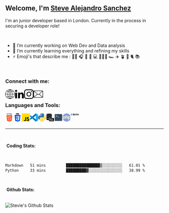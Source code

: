 ## Welcome, I'm [Steve Alejandro Sanchez][website] 
<!-- Add giphy emojji  -->

I'm an junior developer based in London. Currently in the process in securing a developer role! 

<br>

- 🔭 I’m currently working on Web Dev and Data analysis
- 🌱 I’m currently learning everything and refining my skills
- ⚡ Emoji's that describe me : 🚴🏽 🎧 🏸 🎾 💻 🧘🏽‍♂️ 🏎 ✈️ 🪴 🐶 🐈 📚

<br>

### Connect with me:

<!-- Personal Website -->

[<img align="left" alt="stevealejandrosanchez.com" width="30px" src="https://raw.githubusercontent.com/SteveSanchez22/SteveSanchez22/main/Resources/internet.png" />][Website]

<!-- Linkedin -->
[<img align="left" alt="Steve Sanchez Linkedin" width="30px" src="https://raw.githubusercontent.com/SteveSanchez22/SteveSanchez22/main/Resources/linkedin.png" />][Linkedin]

<!-- Instagram -->
[<img align="left" alt="Steve Sanchez Instagram" width="30px" src="https://raw.githubusercontent.com/SteveSanchez22/SteveSanchez22/main/Resources/instagram.png" />][Instagram]

<!-- Mail -->
[<img align="left" alt="Steve Sanchez Email" width="30px" src="https://raw.githubusercontent.com/SteveSanchez22/SteveSanchez22/main/Resources/mail.png" />][Mail]

<!-- Disord -->

<br>

### Languages and Tools:

<!-- html -->

[<img align="left" alt="HTML5" width="26px" src="https://raw.githubusercontent.com/SteveSanchez22/SteveSanchez22/main/Resources/html-5.png" />](#)

<!-- css -->

[<img align="left" alt="CSS" width="26px" src="https://raw.githubusercontent.com/SteveSanchez22/SteveSanchez22/main/Resources/css-3.png" />](#)

<!-- js -->
[<img align="left" alt="Javascript" width="26px" src="https://raw.githubusercontent.com/SteveSanchez22/SteveSanchez22/main/Resources/js.png" />](#)

<!-- VScode -->
[<img align="left" alt="Visual Studio Code" width="26px" src="https://raw.githubusercontent.com/SteveSanchez22/SteveSanchez22/d2ab65ebad98e67bcff75d17e5b65d80a44281cc/Resources/VScode.svg" />](#)

<!-- Python -->
[<img align="left" alt="Python" width="26px" src="https://raw.githubusercontent.com/SteveSanchez22/SteveSanchez22/main/Resources/python.png" />](#)

<!-- SQL -->
[<img align="left" alt="SQL" width="26px" src="https://raw.githubusercontent.com/SteveSanchez22/SteveSanchez22/main/Resources/sql-server.png" />](#)

<!-- Terminal -->
[<img align="left" alt="Terminal" width="26px" src="https://raw.githubusercontent.com/SteveSanchez22/SteveSanchez22/main/Resources/terminal-icon.png" />](#)

<!-- TODO: php -->
[<img align="left" alt="Terminal" width="26px" src="https://raw.githubusercontent.com/SteveSanchez22/SteveSanchez22/main/Resources/php.png" />](#)


<!-- TODO: NodeJS -->


<!-- Bulma -->
[<img align="left" alt="Terminal" width="26px" src="https://raw.githubusercontent.com/SteveSanchez22/SteveSanchez22/main/Resources/bulma-logo.png" />](#)


<br>
<br>

---

<br>

<!-- Weka stats -->
&nbsp;**Coding Stats:**

<br>

<!--START_SECTION:waka-->

```text
Markdown   51 mins         ███████████████▒░░░░░░░░░   61.01 %
Python     33 mins         █████████▓░░░░░░░░░░░░░░░   38.99 %
```

<!--END_SECTION:waka-->

<br>


&nbsp;**Github Stats:**

<br>

 <img align="center" alt="Stevie's Github Stats" src="https://github-readme-stats.vercel.app/api?username=SteveSanchez22&count_private=true&hide=prs">







[Website]: https://stevealejandrosanchez.com

[Linkedin]: https://www.linkedin.com/in/steve-alejandro-sanchez/

[Instagram]: https://www.instagram.com/alejo_sancho/

[Mail]: mailto:me@stevealejandrosanchez.com